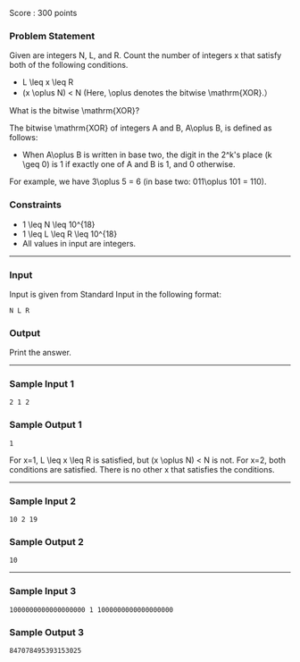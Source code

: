 Score : 300 points

### Problem Statement

Given are integers N, L, and R.
Count the number of integers x that satisfy both of the following conditions.

* L \leq x \leq R
* (x \oplus N) < N (Here, \oplus denotes the bitwise \mathrm{XOR}.）

What is the bitwise \mathrm{XOR}?

The bitwise \mathrm{XOR} of integers A and B, A\oplus B, is defined as follows:

* When A\oplus B is written in base two, the digit in the 2^k's place (k \geq 0) is 1 if exactly one of A and B is 1, and 0 otherwise.

For example, we have 3\oplus 5 = 6 (in base two: 011\oplus 101 = 110).

### Constraints

* 1 \leq N \leq 10^{18}
* 1 \leq L \leq R \leq 10^{18}
* All values in input are integers.

---

### Input

Input is given from Standard Input in the following format:

```
N L R
```

### Output

Print the answer.

---

### Sample Input 1

```
2 1 2
```

### Sample Output 1

```
1
```

For x=1, L \leq x \leq R is satisfied, but (x \oplus N) < N is not.
For x=2, both conditions are satisfied.
There is no other x that satisfies the conditions.

---

### Sample Input 2

```
10 2 19
```

### Sample Output 2

```
10
```

---

### Sample Input 3

```
1000000000000000000 1 1000000000000000000
```

### Sample Output 3

```
847078495393153025
```